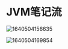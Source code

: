 # JVM笔记流

![1640504156635](C:\Users\wonde\AppData\Roaming\Typora\typora-user-images\1640504156635.png)

![1640504169854](C:\Users\wonde\AppData\Roaming\Typora\typora-user-images\1640504169854.png)